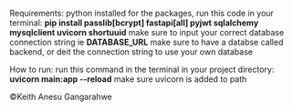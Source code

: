 Requirements: python installed
              for the packages, run this code in your terminal: **pip install passlib[bcrypt] fastapi[all] pyjwt sqlalchemy mysqlclient uvicorn shortuuid**
              make sure to input your correct database connection string ie **DATABASE_URL**
              make sure to have a databse called backend, or deit the connection string to use your own database

How to run: run this command in the terminal in your project directory: **uvicorn main:app --reload**
            make sure uvicorn is added to path

©️Keith Anesu Gangarahwe
